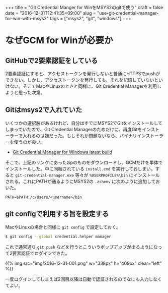 +++
title = "Git Credential Manger for WinをMSYS2のgitで使う"
draft = false
date = "2016-12-31T12:41:35+09:00"
slug = "use-git-credential-manager-for-win-with-msys2"
tags = ["msys2", "git", "windows"]
+++

# なぜGCM for Winが必要か
## GitHubで2要素認証をしている
2要素認証にすると、アクセストークンを発行しないと普通にHTTPSでpushができない。しかし、アクセストークンを発行しても、それを記憶していないといけない。そこでMacやLinuxのときと同様に、Git Credential Managerを利用しようと思った次第。

## Gitはmsys2で入れていた
いくつかの選択肢があるけれど、自分はすでにMSYS2でGitをインストールしてしまっていたので、Git Credential Managerのためだけに、再度Gitをインストーラーで入れるのは嫌だった。もしそれが問題ないなら、バイナリインストーラーを使うのが良い。

* [Git Credential Manager for Windows latest build](https://github.com/Microsoft/Git-Credential-Manager-for-Windows/releases/latest)

そこで、上記のリンクにあったzipのものをダウンロードし、GCMだけを単体でインストールした。中に同梱されている `install.cmd` を実行しておしまい。すると `git-credential-manager.exe` 等々が `%USERPROFILE%\bin` にインストールされる。これにPATHが通るようにMSYS2の `.zshenv` に次のように追加しておいた。

```shellscript
PATH=$PATH:/c/Users/<username>/bin
```

## git configで利用する旨を設定する

MacやLinuxの場合と同様に `git config` で設定しておく。

```bash
$ git config --global credential.helper manager
```

これで通常通り `git push` などを行うとこういうポップアップが出るようになって2要素認証でログインできた。

{{% img src="img/2016-12-31-001.png" w="338px" h="409px" clear="left" %}}

一度ログインしてしまえば2回目以降は自動で認証されるのでなにも入力しなくてよい。